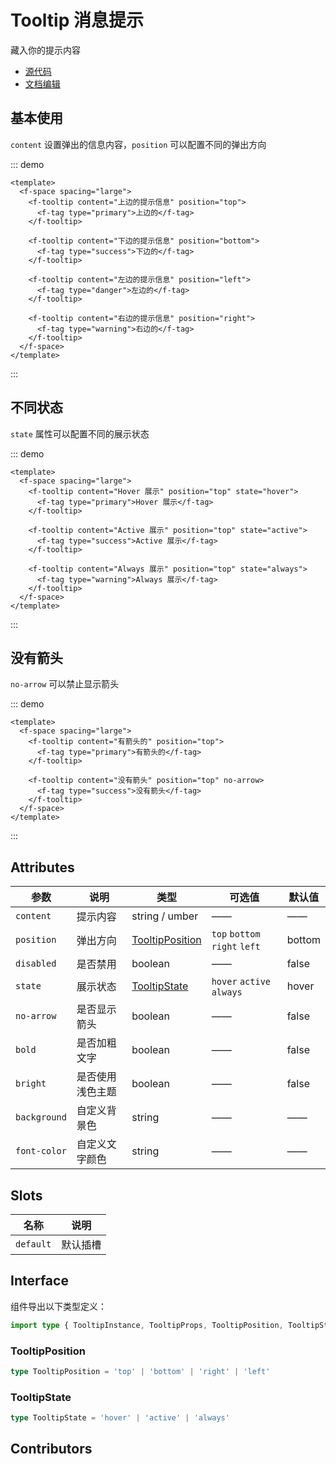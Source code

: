 # Tooltip 消息提示

藏入你的提示内容

- [源代码](https://github.com/FightingDesign/fighting-design/tree/master/packages/fighting-design/tooltip)
- [文档编辑](https://github.com/FightingDesign/fighting-design/blob/master/docs/components/tooltip.md)

## 基本使用

`content` 设置弹出的信息内容，`position` 可以配置不同的弹出方向

::: demo

```vue
<template>
  <f-space spacing="large">
    <f-tooltip content="上边的提示信息" position="top">
      <f-tag type="primary">上边的</f-tag>
    </f-tooltip>

    <f-tooltip content="下边的提示信息" position="bottom">
      <f-tag type="success">下边的</f-tag>
    </f-tooltip>

    <f-tooltip content="左边的提示信息" position="left">
      <f-tag type="danger">左边的</f-tag>
    </f-tooltip>

    <f-tooltip content="右边的提示信息" position="right">
      <f-tag type="warning">右边的</f-tag>
    </f-tooltip>
  </f-space>
</template>
```

:::

## 不同状态

`state` 属性可以配置不同的展示状态

::: demo

```vue
<template>
  <f-space spacing="large">
    <f-tooltip content="Hover 展示" position="top" state="hover">
      <f-tag type="primary">Hover 展示</f-tag>
    </f-tooltip>

    <f-tooltip content="Active 展示" position="top" state="active">
      <f-tag type="success">Active 展示</f-tag>
    </f-tooltip>

    <f-tooltip content="Always 展示" position="top" state="always">
      <f-tag type="warning">Always 展示</f-tag>
    </f-tooltip>
  </f-space>
</template>
```

:::

## 没有箭头

`no-arrow` 可以禁止显示箭头

::: demo

```vue
<template>
  <f-space spacing="large">
    <f-tooltip content="有箭头的" position="top">
      <f-tag type="primary">有箭头的</f-tag>
    </f-tooltip>

    <f-tooltip content="没有箭头" position="top" no-arrow>
      <f-tag type="success">没有箭头</f-tag>
    </f-tooltip>
  </f-space>
</template>
```

:::

## Attributes

| 参数         | 说明             | 类型                                           | 可选值                        | 默认值 |
| ------------ | ---------------- | ---------------------------------------------- | ----------------------------- | ------ |
| `content`    | 提示内容         | string / umber                                 | ——                            | ——     |
| `position`   | 弹出方向         | <a href="#tooltipposition">TooltipPosition</a> | `top` `bottom` `right` `left` | bottom |
| `disabled`   | 是否禁用         | boolean                                        | ——                            | false  |
| `state`      | 展示状态         | <a href="#tooltipstate">TooltipState</a>       | `hover` `active` `always`     | hover  |
| `no-arrow`   | 是否显示箭头     | boolean                                        | ——                            | false  |
| `bold`       | 是否加粗文字     | boolean                                        | ——                            | false  |
| `bright`     | 是否使用浅色主题 | boolean                                        | ——                            | false  |
| `background` | 自定义背景色     | string                                         | ——                            | ——     |
| `font-color` | 自定义文字颜色   | string                                         | ——                            | ——     |

## Slots

| 名称      | 说明     |
| --------- | -------- |
| `default` | 默认插槽 |

## Interface

组件导出以下类型定义：

```ts
import type { TooltipInstance, TooltipProps, TooltipPosition, TooltipState } from 'fighting-design'
```

### TooltipPosition

```ts
type TooltipPosition = 'top' | 'bottom' | 'right' | 'left'
```

### TooltipState

```ts
type TooltipState = 'hover' | 'active' | 'always'
```

## Contributors

<a href="https://github.com/Tyh2001" target="_blank">
  <f-avatar round src="https://avatars.githubusercontent.com/u/73180970?v=4" />
</a>

